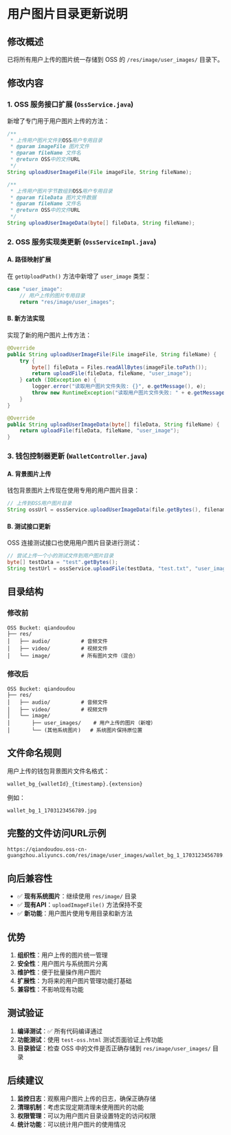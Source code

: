 # 用户图片目录更新说明

## 修改概述

已将所有用户上传的图片统一存储到 OSS 的 `/res/image/user_images/` 目录下。

## 修改内容

### 1. OSS 服务接口扩展 (`OssService.java`)

新增了专门用于用户图片上传的方法：

```java
/**
 * 上传用户图片文件到OSS用户专用目录
 * @param imageFile 图片文件
 * @param fileName 文件名
 * @return OSS中的文件URL
 */
String uploadUserImageFile(File imageFile, String fileName);

/**
 * 上传用户图片字节数组到OSS用户专用目录
 * @param fileData 图片文件数据
 * @param fileName 文件名
 * @return OSS中的文件URL
 */
String uploadUserImageData(byte[] fileData, String fileName);
```

### 2. OSS 服务实现类更新 (`OssServiceImpl.java`)

#### A. 路径映射扩展

在 `getUploadPath()` 方法中新增了 `user_image` 类型：

```java
case "user_image":
    // 用户上传的图片专用目录
    return "res/image/user_images";
```

#### B. 新方法实现

实现了新的用户图片上传方法：

```java
@Override
public String uploadUserImageFile(File imageFile, String fileName) {
    try {
        byte[] fileData = Files.readAllBytes(imageFile.toPath());
        return uploadFile(fileData, fileName, "user_image");
    } catch (IOException e) {
        logger.error("读取用户图片文件失败: {}", e.getMessage(), e);
        throw new RuntimeException("读取用户图片文件失败: " + e.getMessage(), e);
    }
}

@Override
public String uploadUserImageData(byte[] fileData, String fileName) {
    return uploadFile(fileData, fileName, "user_image");
}
```

### 3. 钱包控制器更新 (`WalletController.java`)

#### A. 背景图片上传

钱包背景图片上传现在使用专用的用户图片目录：

```java
// 上传到OSS用户图片目录
String ossUrl = ossService.uploadUserImageData(file.getBytes(), filename);
```

#### B. 测试接口更新

OSS 连接测试接口也使用用户图片目录进行测试：

```java
// 尝试上传一个小的测试文件到用户图片目录
byte[] testData = "test".getBytes();
String testUrl = ossService.uploadFile(testData, "test.txt", "user_image");
```

## 目录结构

### 修改前
```
OSS Bucket: qiandoudou
├── res/
│   ├── audio/          # 音频文件
│   ├── video/          # 视频文件
│   └── image/          # 所有图片文件（混合）
```

### 修改后
```
OSS Bucket: qiandoudou
├── res/
│   ├── audio/          # 音频文件
│   ├── video/          # 视频文件
│   └── image/
│       ├── user_images/    # 用户上传的图片（新增）
│       └── (其他系统图片)   # 系统图片保持原位置
```

## 文件命名规则

用户上传的钱包背景图片文件名格式：
```
wallet_bg_{walletId}_{timestamp}.{extension}
```

例如：
```
wallet_bg_1_1703123456789.jpg
```

## 完整的文件访问URL示例

```
https://qiandoudou.oss-cn-guangzhou.aliyuncs.com/res/image/user_images/wallet_bg_1_1703123456789.jpg
```

## 向后兼容性

- ✅ **现有系统图片**：继续使用 `res/image/` 目录
- ✅ **现有API**：`uploadImageFile()` 方法保持不变
- ✅ **新功能**：用户图片使用专用目录和新方法

## 优势

1. **组织性**：用户上传的图片统一管理
2. **安全性**：用户图片与系统图片分离
3. **维护性**：便于批量操作用户图片
4. **扩展性**：为将来的用户图片管理功能打基础
5. **兼容性**：不影响现有功能

## 测试验证

1. **编译测试**：✅ 所有代码编译通过
2. **功能测试**：使用 `test-oss.html` 测试页面验证上传功能
3. **目录验证**：检查 OSS 中的文件是否正确存储到 `res/image/user_images/` 目录

## 后续建议

1. **监控日志**：观察用户图片上传的日志，确保正确存储
2. **清理机制**：考虑实现定期清理未使用图片的功能
3. **权限管理**：可以为用户图片目录设置特定的访问权限
4. **统计功能**：可以统计用户图片的使用情况
